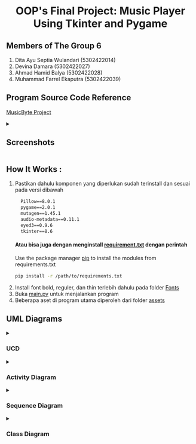 <h1 align=center> OOP's Final Project: Music Player Using Tkinter and Pygame</h1>

## Members of The Group 6
1.  Dita Ayu Septia Wulandari (5302422014)
2.  Devina Damara (5302422027)
3.  Ahmad Hamid Balya (5302422028)
4.  Muhammad Farrel Ekaputra (5302422039)

## Program Source Code Reference
[MusicByte Project](https://github.com/imshawan/musicbyte-mp3Player)

<details>
<summary>
    
## Screenshots
</summary>

![screenshot1](screenshots/Screenshot1.png)
![screenshot2](screenshots/Screenshot2.png)

</details>

## How It Works :
1. Pastikan dahulu komponen yang diperlukan sudah terinstall dan sesuai pada versi dibawah
    ```
      Pillow==8.0.1
      pygame==2.0.1
      mutagen==1.45.1
      audio-metadata==0.11.1
      eyed3==0.9.6
      tkinter==8.6
    ```
    #### Atau bisa juga dengan menginstall [requirement.txt](https://github.com/farrelekaputra/tugasPBO/blob/main/requirements.txt) dengan perintah 
   Use the package manager [pip](https://pip.pypa.io/en/stable/) to install the modules from requirements.txt
      ```bash
      pip install -r /path/to/requirements.txt
      ```
3. Install font bold, reguler, dan thin terlebih dahulu pada folder [Fonts](https://github.com/farrelekaputra/tugasPBO/blob/main/Fonts/) 
4. Buka [main.py](https://github.com/farrelekaputra/tugasPBO/blob/main/main.py) untuk menjalankan program
5. Beberapa aset di program utama diperoleh dari folder [assets](https://github.com/farrelekaputra/tugasPBO/blob/main/assets/)

## UML Diagrams

<details>
<summary><h3>UCD</h3></summary>
<div align=center>

![Alt text](diagrams/UCD.png)

</div>

</details>

<details>
<summary><h3> Activity Diagram</h3></summary>
<div align=center>

![Alt text](diagrams/ActivityDiagram.png)

</div>
</details>
<details>
<summary><h3> Sequence Diagram</h3></summary>
<div align=center>

![Alt text](diagrams/SequenceDiagram.png)

</div>
</details>
<details>
<summary><h3> Class Diagram</h3></summary>
<div align=center>

![Alt text](diagrams/class.png)

</div>
</details>
